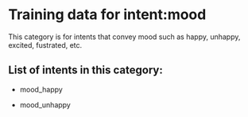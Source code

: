 # Training data for intent:mood
This category is for intents that convey mood such as happy, unhappy, excited, fustrated, etc.

## List of intents in this category:

* mood_happy

* mood_unhappy
